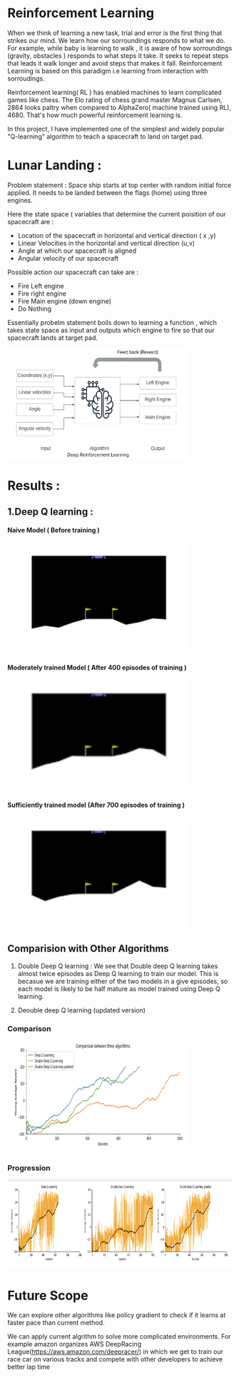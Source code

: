 # Reinforcement Learning 

When we think of learning a new task, trial and error is the first thing that strikes our mind. We learn how our sorroundings responds to what we do. For example, while baby is learning to walk , it is aware of how sorroundings (gravity, obstacles ) responds to what steps it take. It seeks to repeat steps that leads it walk longer and avoid steps that makes it fall. Reinforcement Learning is based on this paradigm i.e learning from interaction with sorroudings.

Reinforcement learning( RL ) has enabled machines to learn complicated games like chess. The Elo rating of chess grand master Magnus Carlsen, 2864 looks paltry when compared to AlphaZero( machine trained using RL), 4680. That's how much powerful reinforcement learning is. 

In this project, I have implemented one of the simplest and widely popular "Q-learning" algorithm to teach a spacecraft to land on target pad.

# Lunar Landing : 

Problem statement : Space ship starts at top center with random initial force applied. It needs to be landed between the flags (home) using three engines.

Here the state space ( variables that determine the current poisition of our spacecraft are : 
- Location of the spacecraft in horizontal and vertical direction ( x ,y) 
- Linear Velocities in the horizontal and vertical direction (u,v)
- Angle at which our spacecraft is aligned 
- Angular velocity of our spacecraft 

Possible action our spacecraft can take are : 
- Fire Left engine 
- Fire right engine 
- Fire Main engine (down engine)
- Do Nothing 

Essentially probelm statement boils down to learning a function , which takes state space as input and outputs which engine to fire so that our spacecraft lands at target pad.

<img src="/images/RL diagram.png" width="400" height="250"/>

# Results : 


## 1.Deep Q learning : 

#### Naive Model ( Before training )
<img src="/images/naive.gif" width="400" height="250"/>

#### Moderately trained Model ( After 400 episodes of training )
<img src="/images/intermediate.gif" width="400" height="250"/>



#### Sufficiently trained model (After 700 episodes of training )
<img src="/images/trained_dqn.gif" width="400" height="250"/>



## Comparision with Other Algorithms 
1. Double Deep Q learning : We see that Double deep Q learning takes almost twice episodes as Deep Q learning to train our model. This is becasue we are training either of the two models in a give episodes, so each model is likely to be half mature as model trained using Deep Q learning.


3. Deouble deep Q learning (updated version) 

### Comparison
<img src="/images/comparison.png" width="400" height="250"/>

### Progression 
<img src="/images/progression.png" width="1000" height="200"/>


# Future Scope

We can explore other algorithms like policy gradient to check if it learns at faster pace than current method. 

We can apply current algrithm to solve more complicated environments. For example amazon organizes AWS DeepRacing League(https://aws.amazon.com/deepracer/) in which we get to train our race car on various tracks and compete with other developers to achieve better lap time




